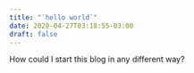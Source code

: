 ```yaml
---
title: "`hello world`"
date: 2020-04-27T03:18:55-03:00
draft: false
---
```


How could I start this blog in any different way?